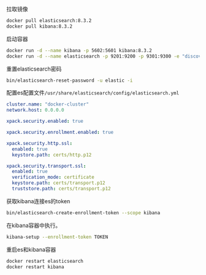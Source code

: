 拉取镜像

```bash
docker pull elasticsearch:8.3.2
docker pull kibana:8.3.2
```

启动容器

```bash
docker run -d --name kibana -p 5602:5601 kibana:8.3.2
docker run -d --name elasticsearch -p 9201:9200 -p 9301:9300 -e "discovery.type=single-node" elasticsearch:8.3.2
```

重置elasticsearch密码

```bash
bin/elasticsearch-reset-password -u elastic -i
```

配置es配置文件`/usr/share/elasticsearch/config/elasticsearch.yml`

```yaml
cluster.name: "docker-cluster"
network.host: 0.0.0.0

xpack.security.enabled: true

xpack.security.enrollment.enabled: true

xpack.security.http.ssl:
  enabled: true
  keystore.path: certs/http.p12

xpack.security.transport.ssl:
  enabled: true
  verification_mode: certificate
  keystore.path: certs/transport.p12
  truststore.path: certs/transport.p12
```

获取kibana连接es的token

```bash
bin/elasticsearch-create-enrollment-token --scope kibana
```

在kibana容器中执行。

```bash
kibana-setup --enrollment-token TOKEN
```

重启es和kibana容器

```bash
docker restart elasticsearch
docker restart kibana
```

